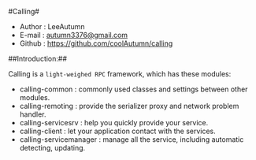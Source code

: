 #Calling#

 - Author : LeeAutumn
 - E-mail : autumn3376@gmail.com
 - Github : https://github.com/coolAutumn/calling

##Introduction:##

Calling is a `light-weighed RPC` framework, which has these modules:
 - calling-common   : commonly used classes and settings between other modules.
 - calling-remoting : provide the serializer proxy and network problem handler.
 - calling-servicesrv : help you quickly provide your service.
 - calling-client : let your application contact with the services.
 - calling-servicemanager : manage all the service, including automatic detecting, updating.